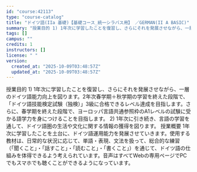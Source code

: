 ```yaml
---
id: "course:42113"
type: "course-catalog"
title: "ドイツ語(IIa 基礎)【基礎コース_統一シラバス用】 ／GERMAN(II A BASIC)"
summary: "授業目的 1) 1年次に学習したことを復習し、さらにそれを発展させながら、一層のドイツ語能力向上を図ります。2年次春学期＋秋学期の学習を終えた段階で、「ドイツ語技能検定試験（独検）」3級に合格できるレベル達成を目指します。さらに、春学期を終…"
tags: []
campus: ""
credits: 1
instructors: []
license: " "
version:
  created_at: "2025-10-09T03:48:57Z"
  updated_at: "2025-10-09T03:48:57Z"
---
```


授業目的 1) 1年次に学習したことを復習し、さらにそれを発展させながら、一層のドイツ語能力向上を図ります。2年次春学期＋秋学期の学習を終えた段階で、「ドイツ語技能検定試験（独検）」3級に合格できるレベル達成を目指します。さらに、春学期を終えた段階で、ヨーロッパ言語共通参照枠のA1レベルの試験に受かる語学力を身につけることを目指します。 2) 1年次に引き続き、言語の学習を通して、ドイツ語圏の生活や文化に関する情報の獲得を図ります。 授業概要 1年次に学習したことを土台に、ドイツ語運用能力を発展させていきます。使用する教材は、日常的な状況に応じて、単語・表現、文法を扱って、総合的な練習（「聞くこと」・「話すこと」・「読むこと」・「書くこと」）を通じて、ドイツ語の仕組みを体得できるよう考えられています。音声はすべてWebの専用ページでPCでもスマホでも聴くことができるようになっています。
